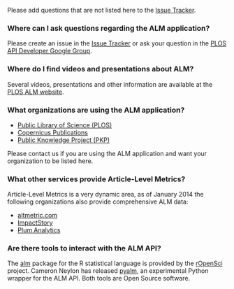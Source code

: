 Please add questions that are not listed here to the [Issue Tracker](https://github.com/articlemetrics/alm/issues).

### Where can I ask questions regarding the ALM application?
Please create an issue in the [Issue Tracker](https://github.com/articlemetrics/alm/issues) or ask your question in the [PLOS API Developer Google Group](https://groups.google.com/forum/?fromgroups#!forum/plos-api-developers).

### Where do I find videos and presentations about ALM?
Several videos, presentations and other information are available at the [PLOS ALM website](http://article-level-metrics.plos.org).

### What organizations are using the ALM application?

* [Public Library of Science (PLOS)](http://article-level-metrics.plos.org/)
* [Copernicus Publications](http://publications.copernicus.org/services/article_level_metrics.html)
* [Public Knowledge Project (PKP)](http://pkp.sfu.ca/pkp-launches-article-level-metrics-for-ojs-journals/)

Please contact us if you are using the ALM application and want your organization to be listed here.

### What other services provide Article-Level Metrics?
Article-Level Metrics is a very dynamic area, as of January 2014 the following organizations also provide comprehensive ALM data:

* [altmetric.com](http://altmetric.com)
* [ImpactStory](http://impactstory.org)
* [Plum Analytics](http://www.plumanalytics.com)

### Are there tools to interact with the ALM API?
The [alm](http://ropensci.org/packages/alm.html) package for the R statistical language is provided by the [rOpenSci](http://ropensci.org/) project. Cameron Neylon has released [pyalm](https://github.com/cameronneylon/pyalm), an experimental Python wrapper for the ALM API. Both tools are Open Source software.